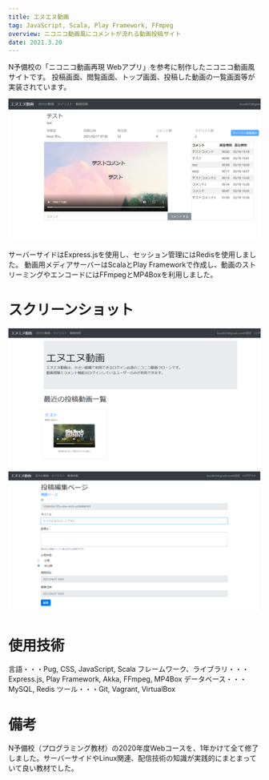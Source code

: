 ```yaml
---
title: エヌエヌ動画
tag: JavaScript, Scala, Play Framework, FFmpeg
overview: ニコニコ動画風にコメントが流れる動画投稿サイト
date: 2021.3.20
---
```


N予備校の「ニコニコ動画再現 Webアプリ」を参考に制作したニコニコ動画風サイトです。 投稿画面、閲覧画面、トップ画面、投稿した動画の一覧画面等が実装されています。

![](/public/posts/nn-douga/screenshot1.png)

サーバーサイドはExpress.jsを使用し、セッション管理にはRedisを使用しました。
動画用メディアサーバーはScalaとPlay Frameworkで作成し、動画のストリーミングやエンコードにはFFmpegとMP4Boxを利用しました。

# スクリーンショット
![](/public/posts/nn-douga/screenshot2.png)
![](/public/posts/nn-douga/screenshot3.png)

# 使用技術
言語・・・Pug, CSS, JavaScript, Scala
フレームワーク、ライブラリ・・・Express.js, Play Framework, Akka, FFmpeg, MP4Box
データベース・・・MySQL, Redis
ツール・・・Git, Vagrant, VirtualBox

# 備考
N予備校（プログラミング教材）の2020年度Webコースを、1年かけて全て修了しました。サーバーサイドやLinux関連、配信技術の知識が実践的にまとまっていて良い教材でした。
